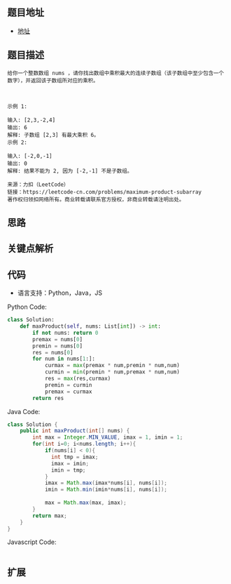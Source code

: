 ## 题目地址

- [地址](https://leetcode-cn.com/problems/maximum-product-subarray/)

## 题目描述

```
给你一个整数数组 nums ，请你找出数组中乘积最大的连续子数组（该子数组中至少包含一个数字），并返回该子数组所对应的乘积。

 

示例 1:

输入: [2,3,-2,4]
输出: 6
解释: 子数组 [2,3] 有最大乘积 6。
示例 2:

输入: [-2,0,-1]
输出: 0
解释: 结果不能为 2, 因为 [-2,-1] 不是子数组。

来源：力扣（LeetCode）
链接：https://leetcode-cn.com/problems/maximum-product-subarray
著作权归领扣网络所有。商业转载请联系官方授权，非商业转载请注明出处。
```

## 思路

## 关键点解析


## 代码

- 语言支持：Python，Java，JS

Python Code:

```python
class Solution:
    def maxProduct(self, nums: List[int]) -> int:
        if not nums: return 0
        premax = nums[0]
        premin = nums[0]
        res = nums[0]
        for num in nums[1:]:
            curmax = max(premax * num,premin * num,num)
            curmin = min(premin * num,premax * num,num)
            res = max(res,curmax)
            premin = curmin
            premax = curmax
        return res
```

Java Code:

```java
class Solution {
    public int maxProduct(int[] nums) {
        int max = Integer.MIN_VALUE, imax = 1, imin = 1;
        for(int i=0; i<nums.length; i++){
            if(nums[i] < 0){ 
              int tmp = imax;
              imax = imin;
              imin = tmp;
            }
            imax = Math.max(imax*nums[i], nums[i]);
            imin = Math.min(imin*nums[i], nums[i]);
            
            max = Math.max(max, imax);
        }
        return max;
    }
}
```

Javascript Code:
```js

```

## 扩展


